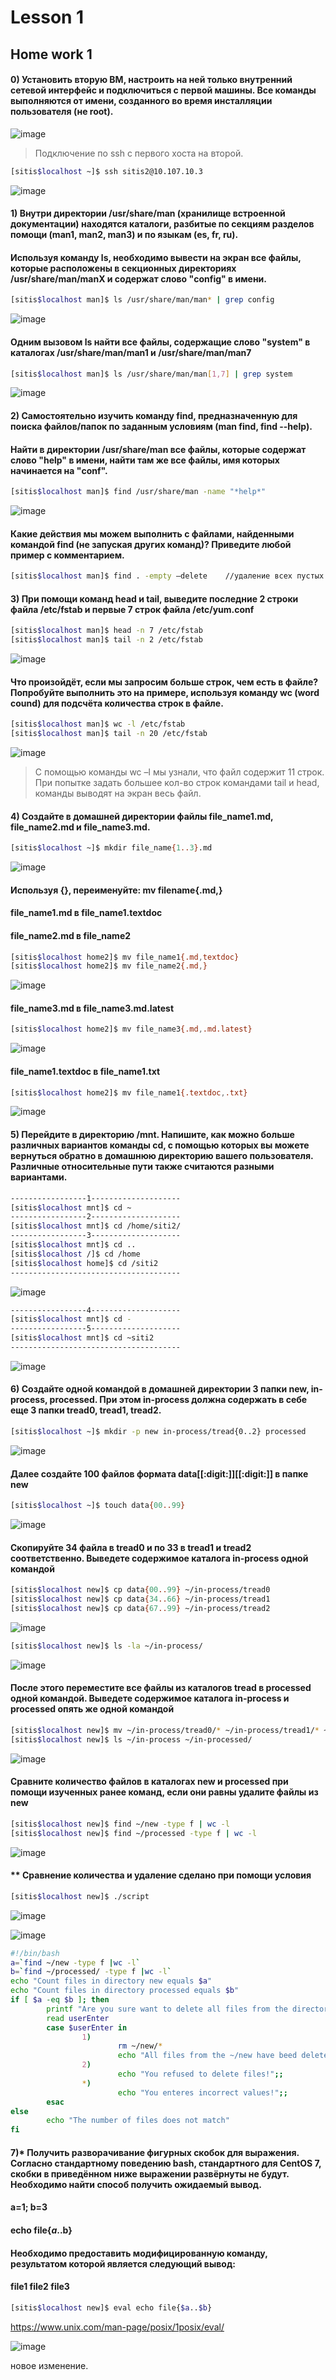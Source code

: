 # Lesson 1

## Home work 1

#### 0) Установить вторую ВМ, настроить на ней только внутренний сетевой интерфейс и подключиться с первой машины. Все команды выполняются от имени, созданного во время инсталляции пользователя (не root).

![image](https://user-images.githubusercontent.com/95025513/143766550-f5acc128-12ae-4d20-a1e5-bd17747d72fb.png)

> Подключение по ssh с первого хоста на второй.
```bash
[sitis$localhost ~]$ ssh sitis2@10.107.10.3 
```
![image](https://user-images.githubusercontent.com/95025513/143766531-ea796435-bf52-4910-832f-9d7ae1ba6aa3.png)

#### 1) Внутри директории /usr/share/man (хранилище встроенной документации) находятся каталоги, разбитые по секциям разделов помощи (man1, man2, man3) и по языкам (es, fr, ru).
#### Используя команду ls, необходимо вывести на экран все файлы, которые расположены в секционных директориях /usr/share/man/manX и содержат слово "config" в имени.
```bash
[sitis$localhost man]$ ls /usr/share/man/man* | grep config 
```
![image](https://user-images.githubusercontent.com/95025513/143767937-c319a6bc-992a-4f7a-b7b0-7d298938bd2e.png)

#### Одним вызовом ls найти все файлы, содержащие слово "system" в каталогах /usr/share/man/man1 и /usr/share/man/man7
```bash
[sitis$localhost man]$ ls /usr/share/man/man[1,7] | grep system 
```
![image](https://user-images.githubusercontent.com/95025513/143767967-e3ff237e-ad3a-478a-b6c1-b50e75150aa7.png)

#### 2) Самостоятельно изучить команду find, предназначенную для поиска файлов/папок по заданным условиям (man find, find --help).
#### Найти в директории /usr/share/man все файлы, которые содержат слово "help" в имени, найти там же все файлы, имя которых начинается на "conf".
```bash
[sitis$localhost man]$ find /usr/share/man -name "*help*"
```
![image](https://user-images.githubusercontent.com/95025513/143767983-0d66ca72-520d-41c1-9776-ccc26a5e0ebd.png)

#### Какие действия мы можем выполнить с файлами, найденными командой find (не запуская других команд)? Приведите любой пример с комментарием.
```bash
[sitis$localhost man]$ find . -empty –delete	//удаление всех пустых файлов в директории, которой вы сейчас находитесь
```
#### 3) При помощи команд head и tail, выведите последние 2 строки файла /etc/fstab и первые 7 строк файла /etc/yum.conf
```bash
[sitis$localhost man]$ head -n 7 /etc/fstab
[sitis$localhost man]$ tail -n 2 /etc/fstab
```
![image](https://user-images.githubusercontent.com/95025513/143766684-8ae1e79f-9e87-4661-8721-b25db449bb65.png)
#### Что произойдёт, если мы запросим больше строк, чем есть в файле? Попробуйте выполнить это на примере, используя команду wc (word cound) для подсчёта количества строк в файле.
```bash
[sitis$localhost man]$ wc -l /etc/fstab
[sitis$localhost man]$ tail -n 20 /etc/fstab
```
![image](https://user-images.githubusercontent.com/95025513/143767030-c5802ea3-c724-4f92-ab41-6017e7bfa4c6.png)

> С помощью команды wc –l мы узнали, что файл содержит 11 строк. При попытке задать большее кол-во строк командами tail и head, команды выводят на экран весь файл.

#### 4) Создайте в домашней директории файлы file_name1.md, file_name2.md и file_name3.md. 
```bash
[sitis$localhost ~]$ mkdir file_name{1..3}.md
```
![image](https://user-images.githubusercontent.com/95025513/143768015-d47582e7-2e37-486e-97e7-741c538734b2.png)

#### Используя {}, переименуйте: mv filename{.md,}

#### file_name1.md в file_name1.textdoc

#### file_name2.md в file_name2
```bash
[sitis$localhost home2]$ mv file_name1{.md,textdoc}
[sitis$localhost home2]$ mv file_name2{.md,}
```
![image](https://user-images.githubusercontent.com/95025513/143768029-f5a123e3-f318-4a57-9d9e-036d5db85b22.png)

#### file_name3.md в file_name3.md.latest
```bash
[sitis$localhost home2]$ mv file_name3{.md,.md.latest}
```
![image](https://user-images.githubusercontent.com/95025513/143768066-db3d0093-6bf6-41ec-bc1e-77cc959645cc.png)
#### file_name1.textdoc в file_name1.txt
```bash
[sitis$localhost home2]$ mv file_name1{.textdoc,.txt}
```
![image](https://user-images.githubusercontent.com/95025513/143768102-8f03cd79-bb3c-46d5-8dc7-3aaecbbea0b4.png)

#### 5) Перейдите в директорию /mnt. Напишите, как можно больше различных вариантов команды cd, с помощью которых вы можете вернуться обратно в домашнюю директорию вашего пользователя. Различные относительные пути также считаются разными вариантами.
```bash
-----------------1--------------------
[sitis$localhost mnt]$ cd ~
-----------------2--------------------
[sitis$localhost mnt]$ cd /home/siti2/
-----------------3--------------------
[sitis$localhost mnt]$ cd ..
[sitis$localhost /]$ cd /home
[sitis$localhost home]$ cd /siti2
--------------------------------------
```
![image](https://user-images.githubusercontent.com/95025513/143767095-1e3c59ce-3dcd-462d-b884-f45706f34741.png)
```bash
-----------------4--------------------
[sitis$localhost mnt]$ cd -
-----------------5--------------------
[sitis$localhost mnt]$ cd ~siti2
--------------------------------------
```
![image](https://user-images.githubusercontent.com/95025513/143767121-c4d6b099-00c9-4bd0-a587-ad5045903549.png)

#### 6) Создайте одной командой в домашней директории 3 папки new, in-process, processed. При этом in-process должна содержать в себе еще 3 папки tread0, tread1, tread2.
```bash
[sitis$localhost ~]$ mkdir -p new in-process/tread{0..2} processed 
```
![image](https://user-images.githubusercontent.com/95025513/143767250-bba922a8-63eb-4f8b-8662-695d4113a9e7.png)

#### Далее создайте 100 файлов формата data[[:digit:]][[:digit:]] в папке new
```bash
[sitis$localhost ~]$ touch data{00..99}
```
![image](https://user-images.githubusercontent.com/95025513/143767295-32cf5e05-c024-4573-bfbb-c7b395b6f48d.png)

#### Скопируйте 34 файла в tread0 и по 33 в tread1 и tread2 соответственно. Выведете содержимое каталога in-process одной командой
```bash
[sitis$localhost new]$ cp data{00..99} ~/in-process/tread0
[sitis$localhost new]$ cp data{34..66} ~/in-process/tread1
[sitis$localhost new]$ cp data{67..99} ~/in-process/tread2
```
![image](https://user-images.githubusercontent.com/95025513/143767452-76439b8c-5406-4ae4-b7d6-d9034c7fc98c.png)
```bash
[sitis$localhost new]$ ls -la ~/in-process/
```
![image](https://user-images.githubusercontent.com/95025513/143767518-c19b3aa0-7ede-47fe-b450-689f6f2c517f.png)

#### После этого переместите все файлы из каталогов tread в processed одной командой. Выведете содержимое каталога in-process и processed опять же одной командой
```bash
[sitis$localhost new]$ mv ~/in-process/tread0/* ~/in-process/tread1/* ~/in-process/tread2/* ~/in-processed/
[sitis$localhost new]$ ls ~/in-process ~/in-processed/
```
![image](https://user-images.githubusercontent.com/95025513/143767585-792979c8-0748-49a9-b047-81223dddd535.png)

#### Сравните количество файлов в каталогах new и processed при помощи изученных ранее команд, если они равны удалите файлы из new
```bash
[sitis$localhost new]$ find ~/new -type f | wc -l
[sitis$localhost new]$ find ~/processed -type f | wc -l
```
![image](https://user-images.githubusercontent.com/95025513/143767648-a996f27a-383a-4592-94a9-ae4e5f70bf1e.png)

#### ** Сравнение количества и удаление сделано при помощи условия
```bash
[sitis$localhost new]$ ./script
```
![image](https://user-images.githubusercontent.com/95025513/143767714-c724d3c7-39d5-4f34-8f87-1b9d7b0e3650.png)

![image](https://user-images.githubusercontent.com/95025513/143767730-f54f079c-f2cc-4c3d-ae4d-a9906a1132de.png)

```bash
#!/bin/bash
a=`find ~/new -type f |wc -l`
b=`find ~/processed/ -type f |wc -l`
echo "Count files in directory new equals $a"
echo "Count files in directory processed equals $b"
if [ $a -eq $b ]; then
        printf "Are you sure want to delete all files from the directory\n1 = yes\n2 = no\n"
        read userEnter
        case $userEnter in
                1)
                        rm ~/new/*
                        echo "All files from the ~/new have beed deleted!";;
                2)
                        echo "You refused to delete files!";;
                *)
                        echo "You enteres incorrect values!";;
        esac
else
        echo "The number of files does not match"
fi
```
#### 7)* Получить разворачивание фигурных скобок для выражения. Согласно стандартному поведению bash, стандартного для CentOS 7, скобки в приведённом ниже выражении развёрнуты не будут. Необходимо найти способ получить ожидаемый вывод.
#### a=1; b=3
#### echo file{$a..$b}
#### Необходимо предоставить модифицированную команду, результатом которой является следующий вывод: 
#### file1 file2 file3
```bash
[sitis$localhost new]$ eval echo file{$a..$b}
```
https://www.unix.com/man-page/posix/1posix/eval/

![image](https://user-images.githubusercontent.com/95025513/143767878-538fa5eb-2e45-41ea-9807-2e4f1eb58c2e.png)

новое изменение.
